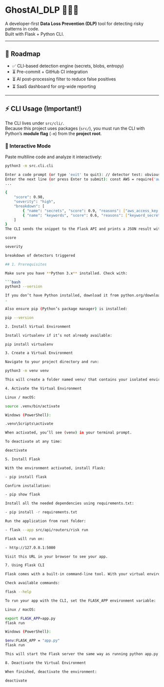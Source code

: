 # GhostAI_DLP 🕵️‍♂️🔐

A developer-first **Data Loss Prevention (DLP)** tool for detecting risky patterns in code.  
Built with Flask + Python CLI.

---

## 📌 Roadmap
- ✅ CLI-based detection engine (secrets, blobs, entropy)
- ⏳ Pre-commit + GitHub CI integration
- ⏳ AI post-processing filter to reduce false positives
- ⏳ SaaS dashboard for org-wide reporting

---

## ⚡ CLI Usage (Important!)

The CLI lives under `src/cli/`.  
Because this project uses packages (`src/`), you must run the CLI with Python’s **module flag** (`-m`) from the **project root**.

### 🔹 Interactive Mode
Paste multiline code and analyze it interactively:

```bash
python3 -m src.cli.cli

Enter a code prompt (or type 'exit' to quit): // detector test: obvious AWS creds (FAKE ONLY)
Enter the next line (or press Enter to submit): const AWS = require('aws-sdk');
...

{
    "score": 0.98,
    "severity": "high",
    "breakdown": [
        { "name": "secrets", "score": 0.9, "reasons": ["aws_access_key detected"] },
        { "name": "keywords", "score": 0.6, "reasons": ["keyword_secret detected"] }
    ]
}
The CLI sends the snippet to the Flask API and prints a JSON result with:

score

severity

breakdown of detectors triggered

## 1. Prerequisites

Make sure you have **Python 3.x** installed. Check with:

```bash
python3 --version

If you don’t have Python installed, download it from python.org/downloads
.

Also ensure pip (Python’s package manager) is installed:

pip --version

2. Install Virtual Environment

Install virtualenv if it’s not already available:

pip install virtualenv

3. Create a Virtual Environment

Navigate to your project directory and run:

python3 -m venv venv

This will create a folder named venv/ that contains your isolated environment.

4. Activate the Virtual Environment

Linux / macOS:

source .venv/bin/activate

Windows (PowerShell):

.venv\Scripts\activate

When activated, you’ll see (venv) in your terminal prompt.

To deactivate at any time:

deactivate

5. Install Flask

With the environment activated, install Flask:

- pip install flask

Confirm installation:

- pip show flask

Install all the needed dependencies using requirements.txt:

- pip install -r requirements.txt

Run the application from root folder:

- flask --app src/api/routers/risk run 

Flask will run on:

- http://127.0.0.1:5000

Visit this URL in your browser to see your app.

7. Using Flask CLI

Flask comes with a built-in command-line tool. With your virtual environment activated, you can access it directly.

Check available commands:

flask --help

To run your app with the CLI, set the FLASK_APP environment variable:

Linux / macOS:

export FLASK_APP=app.py
flask run

Windows (PowerShell):

$env:FLASK_APP = "app.py"
flask run

This will start the Flask server the same way as running python app.py.

8. Deactivate the Virtual Environment

When finished, deactivate the environment:

deactivate
